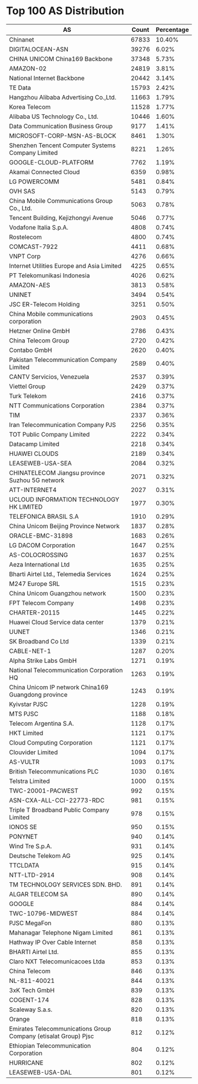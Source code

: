# Top 100 AS Distribution
| AS | Count | Percentage |
|----|----|----|
| Chinanet | 67833 | 10.40% |
| DIGITALOCEAN-ASN | 39276 | 6.02% |
| CHINA UNICOM China169 Backbone | 37348 | 5.73% |
| AMAZON-02 | 24819 | 3.81% |
| National Internet Backbone | 20442 | 3.14% |
| TE Data | 15793 | 2.42% |
| Hangzhou Alibaba Advertising Co.,Ltd. | 11663 | 1.79% |
| Korea Telecom | 11528 | 1.77% |
| Alibaba US Technology Co., Ltd. | 10446 | 1.60% |
| Data Communication Business Group | 9177 | 1.41% |
| MICROSOFT-CORP-MSN-AS-BLOCK | 8461 | 1.30% |
| Shenzhen Tencent Computer Systems Company Limited | 8221 | 1.26% |
| GOOGLE-CLOUD-PLATFORM | 7762 | 1.19% |
| Akamai Connected Cloud | 6359 | 0.98% |
| LG POWERCOMM | 5481 | 0.84% |
| OVH SAS | 5143 | 0.79% |
| China Mobile Communications Group Co., Ltd. | 5063 | 0.78% |
| Tencent Building, Kejizhongyi Avenue | 5046 | 0.77% |
| Vodafone Italia S.p.A. | 4808 | 0.74% |
| Rostelecom | 4800 | 0.74% |
| COMCAST-7922 | 4411 | 0.68% |
| VNPT Corp | 4276 | 0.66% |
| Internet Utilities Europe and Asia Limited | 4225 | 0.65% |
| PT Telekomunikasi Indonesia | 4026 | 0.62% |
| AMAZON-AES | 3813 | 0.58% |
| UNINET | 3494 | 0.54% |
| JSC ER-Telecom Holding | 3251 | 0.50% |
| China Mobile communications corporation | 2903 | 0.45% |
| Hetzner Online GmbH | 2786 | 0.43% |
| China Telecom Group | 2720 | 0.42% |
| Contabo GmbH | 2620 | 0.40% |
| Pakistan Telecommunication Company Limited | 2589 | 0.40% |
| CANTV Servicios, Venezuela | 2537 | 0.39% |
| Viettel Group | 2429 | 0.37% |
| Turk Telekom | 2416 | 0.37% |
| NTT Communications Corporation | 2384 | 0.37% |
| TIM | 2337 | 0.36% |
| Iran Telecommunication Company PJS | 2256 | 0.35% |
| TOT Public Company Limited | 2222 | 0.34% |
| Datacamp Limited | 2218 | 0.34% |
| HUAWEI CLOUDS | 2189 | 0.34% |
| LEASEWEB-USA-SEA | 2084 | 0.32% |
| CHINATELECOM Jiangsu province Suzhou 5G network | 2071 | 0.32% |
| ATT-INTERNET4 | 2027 | 0.31% |
| UCLOUD INFORMATION TECHNOLOGY HK LIMITED | 1977 | 0.30% |
| TELEFONICA BRASIL S.A | 1910 | 0.29% |
| China Unicom Beijing Province Network | 1837 | 0.28% |
| ORACLE-BMC-31898 | 1683 | 0.26% |
| LG DACOM Corporation | 1647 | 0.25% |
| AS-COLOCROSSING | 1637 | 0.25% |
| Aeza International Ltd | 1635 | 0.25% |
| Bharti Airtel Ltd., Telemedia Services | 1624 | 0.25% |
| M247 Europe SRL | 1515 | 0.23% |
| China Unicom Guangzhou network | 1500 | 0.23% |
| FPT Telecom Company | 1498 | 0.23% |
| CHARTER-20115 | 1445 | 0.22% |
| Huawei Cloud Service data center | 1379 | 0.21% |
| UUNET | 1346 | 0.21% |
| SK Broadband Co Ltd | 1339 | 0.21% |
| CABLE-NET-1 | 1287 | 0.20% |
| Alpha Strike Labs GmbH | 1271 | 0.19% |
| National Telecommunication Corporation HQ | 1263 | 0.19% |
| China Unicom IP network China169 Guangdong province | 1243 | 0.19% |
| Kyivstar PJSC | 1228 | 0.19% |
| MTS PJSC | 1188 | 0.18% |
| Telecom Argentina S.A. | 1128 | 0.17% |
| HKT Limited | 1121 | 0.17% |
| Cloud Computing Corporation | 1121 | 0.17% |
| Clouvider Limited | 1094 | 0.17% |
| AS-VULTR | 1093 | 0.17% |
| British Telecommunications PLC | 1030 | 0.16% |
| Telstra Limited | 1000 | 0.15% |
| TWC-20001-PACWEST | 992 | 0.15% |
| ASN-CXA-ALL-CCI-22773-RDC | 981 | 0.15% |
| Triple T Broadband Public Company Limited | 978 | 0.15% |
| IONOS SE | 950 | 0.15% |
| PONYNET | 940 | 0.14% |
| Wind Tre S.p.A. | 931 | 0.14% |
| Deutsche Telekom AG | 925 | 0.14% |
| TTCLDATA | 915 | 0.14% |
| NTT-LTD-2914 | 908 | 0.14% |
| TM TECHNOLOGY SERVICES SDN. BHD. | 891 | 0.14% |
| ALGAR TELECOM SA | 890 | 0.14% |
| GOOGLE | 884 | 0.14% |
| TWC-10796-MIDWEST | 884 | 0.14% |
| PJSC MegaFon | 880 | 0.13% |
| Mahanagar Telephone Nigam Limited | 861 | 0.13% |
| Hathway IP Over Cable Internet | 858 | 0.13% |
| BHARTI Airtel Ltd. | 855 | 0.13% |
| Claro NXT Telecomunicacoes Ltda | 853 | 0.13% |
| China Telecom | 846 | 0.13% |
| NL-811-40021 | 844 | 0.13% |
| 3xK Tech GmbH | 839 | 0.13% |
| COGENT-174 | 828 | 0.13% |
| Scaleway S.a.s. | 820 | 0.13% |
| Orange | 818 | 0.13% |
| Emirates Telecommunications Group Company (etisalat Group) Pjsc | 812 | 0.12% |
| Ethiopian Telecommunication Corporation | 804 | 0.12% |
| HURRICANE | 802 | 0.12% |
| LEASEWEB-USA-DAL | 801 | 0.12% |
